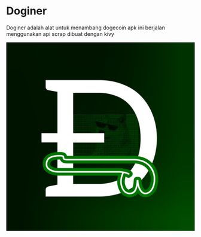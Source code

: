 # Doginer
Doginer adalah alat untuk menambang dogecoin apk ini berjalan menggunakan api scrap dibuat dengan kivy


![doginer|80x80,50%](assets/images/logo.jpg)


